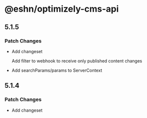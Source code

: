 # @eshn/optimizely-cms-api

## 5.1.5

### Patch Changes

- Add changeset

  Add filter to webhook to receive only published content changes

- Add searchParams/params to ServerContext

## 5.1.4

### Patch Changes

- Add changeset
